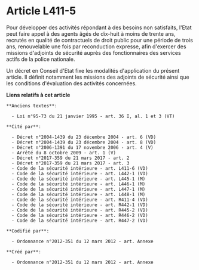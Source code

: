 # Article L411-5

Pour développer des activités répondant à des besoins non satisfaits, l'Etat peut faire appel à des agents âgés de dix-huit à
moins de trente ans, recrutés en qualité de contractuels de droit public pour une période de trois ans, renouvelable une fois
par reconduction expresse, afin d'exercer des missions d'adjoints de sécurité auprès des fonctionnaires des services actifs
de la police nationale.

Un décret en Conseil d'Etat fixe les modalités d'application du présent article. Il définit notamment les missions des
adjoints de sécurité ainsi que les conditions d'évaluation des activités concernées.

**Liens relatifs à cet article**

	**Anciens textes**:

	  - Loi n°95-73 du 21 janvier 1995 - art. 36 I, al. 1 et 3 (VT)

	**Cité par**:

	  - Décret n°2004-1439 du 23 décembre 2004 - art. 6 (VD)
	  - Décret n°2004-1439 du 23 décembre 2004 - art. 8 (VD)
	  - Décret n°2006-1391 du 17 novembre 2006 - art. 4 (V)
	  - Arrêté du 8 octobre 2009 - art. 1 (V)
	  - Décret n°2017-359 du 21 mars 2017 - art. 2
	  - Décret n°2017-359 du 21 mars 2017 - art. 3
	  - Code de la sécurité intérieure - art. L411-6 (VD)
	  - Code de la sécurité intérieure - art. L442-1 (VD)
	  - Code de la sécurité intérieure - art. L445-1 (M)
	  - Code de la sécurité intérieure - art. L446-1 (M)
	  - Code de la sécurité intérieure - art. L447-1 (M)
	  - Code de la sécurité intérieure - art. L448-1 (M)
	  - Code de la sécurité intérieure - art. R411-4 (VD)
	  - Code de la sécurité intérieure - art. R442-1 (VD)
	  - Code de la sécurité intérieure - art. R445-2 (VD)
	  - Code de la sécurité intérieure - art. R446-2 (VD)
	  - Code de la sécurité intérieure - art. R447-2 (VD)

	**Codifié par**:

	  - Ordonnance n°2012-351 du 12 mars 2012 - art. Annexe

	**Créé par**:

	  - Ordonnance n°2012-351 du 12 mars 2012 - art. Annexe

